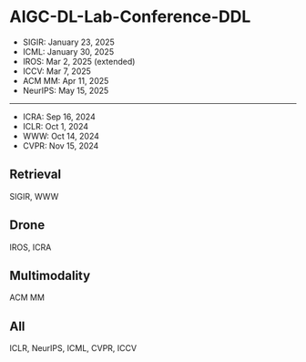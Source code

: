 # AIGC-DL-Lab-Conference-DDL

- SIGIR: January 23, 2025
- ICML: January 30, 2025
- IROS: Mar 2, 2025 (extended)
- ICCV: Mar 7, 2025
- ACM MM: Apr 11, 2025
- NeurIPS: May 15, 2025
--------------------------------
- ICRA: Sep 16, 2024
- ICLR: Oct 1, 2024
- WWW: Oct 14, 2024
- CVPR: Nov 15, 2024


## Retrieval 
SIGIR, WWW

## Drone 
IROS, ICRA

## Multimodality
ACM MM

## All 
ICLR, NeurIPS, ICML, CVPR, ICCV
